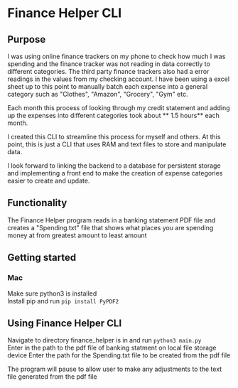 # Finance Helper CLI
## Purpose
I was using online finance trackers on my phone to check how much I was spending and the finance tracker was not reading in data correctly to different categories. The third party finance trackers also had a error readings in the values from my checking account. I have been using a excel sheet up to this point to manually batch each expense into a general category such as "Clothes", "Amazon", "Grocery", "Gym" etc.       

Each month this process of looking through my credit statement and adding up the expenses into 
different categories took about ** 1.5 hours** each month. 

I created this CLI to streamline this process for myself and others. At this point, this is just a CLI that uses RAM and 
text files to store and manipulate data.   

I look forward to linking the backend to a database for persistent storage and
implementing a front end to make the creation of expense categories easier to create and update. 

## Functionality
The Finance Helper program reads in a banking statement PDF file and creates a "Spending.txt" file that shows what places 
you are spending money at from greatest amount to least amount

## Getting started 
### Mac
Make sure python3 is installed  
Install pip and run `pip install PyPDF2`  

## Using Finance Helper CLI
Navigate to directory finance_helper is in and run `python3 main.py`   
Enter in the path to the pdf file of banking statment on local file storage device
Enter the path for the Spending.txt file to be created from the pdf file

The program will pause to allow user to make any adjustments to the text file generated from the pdf file 
